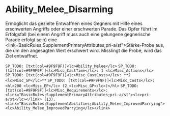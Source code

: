 # Ability_Melee_Disarming

Ermöglicht das gezielte Entwaffnen eines Gegners mit Hilfe eines erschwerten Angriffs oder einer erschwerten Parade. Das Opfer führt im Erfolgsfall (bei einem Angriff muss auch eine gelungene gegnerische Parade erfolgt sein) eine <link=BasicRules;SupplementPrimaryAttributes;pri-a/st">Stärke</link>-Probe aus, die um den angesagten Wert erschwert wird. Misslingt die Probe, wird das Ziel entwaffnet.

`SP_TODO: [txt(col=#9F9F9F)]<lc>Ability_Melee</lc>`
`SP_TODO: [txt(col=#9F9F9F)]<lc>Misc_CastTime</lc>: 1 <lc>Misc_Actions</lc>`
`SP_TODO: [txt(col=#9F9F9F)]<lc>Misc_CastCosts</lc>: **2 <lc>Misc_SP</lc>**`
`SP_TODO: [txt(col=#9F9F9F)]<lc>Misc_Costs</lc>: <hl>200 <lc>Misc_EP</lc> (2 <lc>Misc_GP</lc>)</hl>`
`SP_TODO: [txt(col=#9F9F9F)]<lc>Misc_Requirements</lc>: <link="BasicRules;SupplementPrimaryAttributes;pri-a/st"><lc>pri-a/st</lc></link> (13), <link="BasicRules;SupplementAbilities;Ability_Melee_ImprovedParrying"><lc>Ability_Melee_ImprovedParrying</lc></link>`
